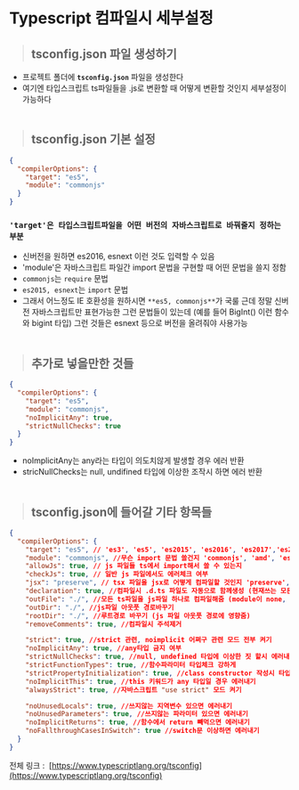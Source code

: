 # Typescript 컴파일시 세부설정

> ## **tsconfig.json** 파일 생성하기

- 프로젝트 폴더에 **`tsconfig.json`** 파일을 생성한다
- 여기엔 타입스크립트 ts파일들을 .js로 변환할 때 어떻게 변환할 것인지 세부설정이 가능하다<br><br>

> ## **tsconfig.json** 기본 설정

```json
{
  "compilerOptions": {
    "target": "es5",
    "module": "commonjs"
  }
}
```

### `'target'은 타입스크립트파일을 어떤 버전의 자바스크립트로 바꿔줄지 정하는 부분`

- 신버전을 원하면 es2016, esnext 이런 것도 입력할 수 있음
- 'module'은 자바스크립트 파일간 import 문법을 구현할 때 어떤 문법을 쓸지 정함
- `commonjs`는 `require` 문법
- `es2015, esnext`는 `import` 문법
- 그래서 어느정도 IE 호환성을 원하시면 `**es5, commonjs**`가 국룰
  근데 정말 신버전 자바스크립트만 표현가능한 그런 문법들이 있는데
  (예를 들어 BigInt() 이런 함수와 bigint 타입)
  그런 것들은 esnext 등으로 버전을 올려줘야 사용가능<br><br>

> ## 추가로 넣을만한 것들

```json
{
  "compilerOptions": {
    "target": "es5",
    "module": "commonjs",
    "noImplicitAny": true,
    "strictNullChecks": true
  }
}
```

- noImplicitAny는 any라는 타입이 의도치않게 발생할 경우 에러 반환
- stricNullChecks는 null, undifined 타입에 이상한 조작시 하면 에러 반환<br><br>

> ## tsconfig.json에 들어갈 기타 항목들

```json
{
  "compilerOptions": {
    "target": "es5", // 'es3', 'es5', 'es2015', 'es2016', 'es2017','es2018', 'esnext' 가능
    "module": "commonjs", //무슨 import 문법 쓸건지 'commonjs', 'amd', 'es2015', 'esnext'
    "allowJs": true, // js 파일들 ts에서 import해서 쓸 수 있는지
    "checkJs": true, // 일반 js 파일에서도 에러체크 여부
    "jsx": "preserve", // tsx 파일을 jsx로 어떻게 컴파일할 것인지 'preserve', 'react-native', 'react'
    "declaration": true, //컴파일시 .d.ts 파일도 자동으로 함께생성 (현재쓰는 모든 타입이 정의된 파일)
    "outFile": "./", //모든 ts파일을 js파일 하나로 컴파일해줌 (module이 none, amd, system일 때만 가능)
    "outDir": "./", //js파일 아웃풋 경로바꾸기
    "rootDir": "./", //루트경로 바꾸기 (js 파일 아웃풋 경로에 영향줌)
    "removeComments": true, //컴파일시 주석제거

    "strict": true, //strict 관련, noimplicit 어쩌구 관련 모드 전부 켜기
    "noImplicitAny": true, //any타입 금지 여부
    "strictNullChecks": true, //null, undefined 타입에 이상한 짓 할시 에러내기
    "strictFunctionTypes": true, //함수파라미터 타입체크 강하게
    "strictPropertyInitialization": true, //class constructor 작성시 타입체크 강하게
    "noImplicitThis": true, //this 키워드가 any 타입일 경우 에러내기
    "alwaysStrict": true, //자바스크립트 "use strict" 모드 켜기

    "noUnusedLocals": true, //쓰지않는 지역변수 있으면 에러내기
    "noUnusedParameters": true, //쓰지않는 파라미터 있으면 에러내기
    "noImplicitReturns": true, //함수에서 return 빼먹으면 에러내기
    "noFallthroughCasesInSwitch": true //switch문 이상하면 에러내기
  }
}
```

전체 링크 :  [https://www.typescriptlang.org/tsconfig](https://www.typescriptlang.org/tsconfig)
